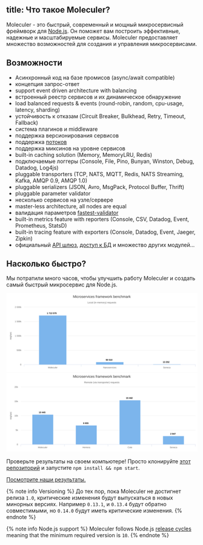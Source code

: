 title: Что такое Moleculer?
---
Moleculer - это быстрый, современный и мощный микросервисный фреймворк для [Node.js](https://nodejs.org/en/). Он поможет вам построить эффективные, надежные и масштабируемые сервисы. Moleculer предоставляет множество возможностей для создания и управления микросервисами.

## Возможности

- Асинхронный код на базе промисов (async/await compatible)
- концепция запрос-ответ
- support event driven architecture with balancing
- встроенный реестр сервисов и их динамическое обнаружение
- load balanced requests & events (round-robin, random, cpu-usage, latency, sharding)
- устойчивость к отказам (Circuit Breaker, Bulkhead, Retry, Timeout, Fallback)
- система плагинов и middleware
- поддержка версионирования сервисов
- поддержка [потоков](https://nodejs.org/dist/latest-v10.x/docs/api/stream.html)
- поддержка миксинов на уровне сервисов
- built-in caching solution (Memory, MemoryLRU, Redis)
- подключаемые логгеры (Console, File, Pino, Bunyan, Winston, Debug, Datadog, Log4js)
- pluggable transporters (TCP, NATS, MQTT, Redis, NATS Streaming, Kafka, AMQP 0.9, AMQP 1.0)
- pluggable serializers (JSON, Avro, MsgPack, Protocol Buffer, Thrift)
- pluggable parameter validator
- несколько сервисов на узле/сервере
- master-less architecture, all nodes are equal
- валидация параметров [fastest-validator](https://github.com/icebob/fastest-validator)
- built-in metrics feature with reporters (Console, CSV, Datadog, Event, Prometheus, StatsD)
- built-in tracing feature with exporters (Console, Datadog, Event, Jaeger, Zipkin)
- официальный [API шлюз](https://github.com/moleculerjs/moleculer-web), [доступ к БД](https://github.com/moleculerjs/moleculer-db) и множество других модулей...

## Насколько быстро?

Мы потратили много часов, чтобы улучшить работу Moleculer и создать самый быстрый микросервис для Node.js.

[![Локальный Benchmark](../../../docs/0.14/assets/benchmark/benchmark_local.svg)](http://cloud.highcharts.com/show/utideti) [![Удаленный Benchmark](../../../docs/0.14/assets/benchmark/benchmark_remote.svg)](http://cloud.highcharts.com/show/abyfite)

Проверьте результаты на своем компьютере! Просто клонируйте [этот репозиторий](https://github.com/icebob/microservices-benchmark) и запустите `npm install && npm start`.

[Посмотрите наши результаты.](benchmark.html)

{% note info Versioning %}
До тех пор, пока Moleculer не достигнет релиза `1.0`, критические изменения будут выпускаться в новых минорных версиях. Например `0.13.1`, и `0.13.4` будут обратно совместимыми, но `0.14.0` будут иметь критические изменения.
{% endnote %}


{% note info Node.js support %}
Moleculer follows Node.js [release cycles](https://nodejs.org/en/about/releases/) meaning that the minimum required version is `10`.
{% endnote %}
